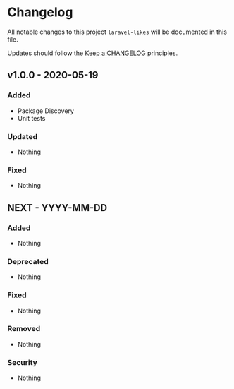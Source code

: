 # Changelog

All notable changes to this project `laravel-likes` will be documented in this file.

Updates should follow the [Keep a CHANGELOG](http://keepachangelog.com/) principles.

## v1.0.0 - 2020-05-19

### Added
- Package Discovery
- Unit tests
### Updated
- Nothing
### Fixed
- Nothing

## NEXT - YYYY-MM-DD

### Added
- Nothing

### Deprecated
- Nothing

### Fixed
- Nothing

### Removed
- Nothing

### Security
- Nothing
